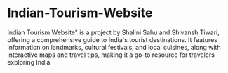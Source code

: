 # Indian-Tourism-Website
Indian Tourism Website" is a project by Shalini Sahu and Shivansh Tiwari, offering a comprehensive guide to India's tourist destinations. It features information on landmarks, cultural festivals, and local cuisines, along with interactive maps and travel tips, making it a go-to resource for travelers exploring India
